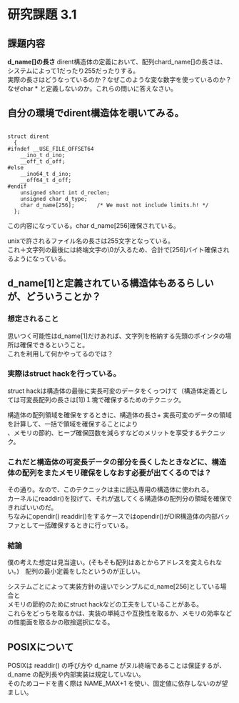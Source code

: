 # 研究課題 3.1    
    
## 課題内容    
**d_name[]の長さ**  dirent構造体の定義において、配列chard_name[]の長さは、システムによって1だったり255だったりする。    
実際の長さはどうなっているのか？なぜこのような変な数字を使っているのか？なぜchar * と定義しないのか。これらの問いに答えなさい。    
    
## 自分の環境でdirent構造体を覗いてみる。    
    
```    
    
struct dirent    
  {    
#ifndef __USE_FILE_OFFSET64    
    __ino_t d_ino;    
    __off_t d_off;    
#else    
    __ino64_t d_ino;    
    __off64_t d_off;    
#endif    
    unsigned short int d_reclen;    
    unsigned char d_type;    
    char d_name[256];		/* We must not include limits.h! */    
  };    
```    
    
この内容になっている。char d_name[256]確保されている。    
    
unixで許されるファイル名の長さは255文字となっている。    
これ＋文字列の最後には終端文字の\0が入るため、合計で[256]バイト確保されるようになっている。    
    
## d_name[1]と定義されている構造体もあるらしいが、どういうことか？    
    
### 想定されること    
思いつく可能性はd_name[1]だけあれば、文字列を格納する先頭のポインタの場所は確保できるということ。    
これを利用して何かやってるのでは？    
    
### 実際はstruct hackを行っている。    
struct hackは構造体の最後に実長可変のデータをくっつけて（構造体定義としては可変長配列の長さは[1])１塊で確保するためのテクニック。  
  
構造体の配列領域を確保をするときに、構造体の長さ+ 実長可変のデータの領域を計算して、一括で領域を確保することにより  
、メモリの節約、ヒープ確保回数を減らすなどのメリットを享受するテクニック。    
    
### これだと構造体の可変長データの部分を長くしたときなどに、構造体の配列をまたメモリ確保をしなおす必要が出てくるのでは？    
    
その通り。なので、このテクニックは主に読込専用の構造体に使われる。    
カーネルにreaddir()を投げて、それが返してくる構造体の配列分の領域を確保できればいいのだ。  
ちなみにopendir() readdir()をするケースではopendir()がDIR構造体の内部バッファとして一括確保するときに行っている。  
  
### 結論  
僕の考えた想定は見当違い。(そもそも配列はあとからアドレスを変えられない。)　配列の最小定義をしたというのが正しい。    
  
システムごとによって実装方針の違いでシンプルにd_name[256]としている場合と    
メモリの節約のためにstruct hackなどの工夫をしていることがある。    
これらをどっちを取るかは、実装の単純さや互換性を取るか、メモリの効率などの性能面を取るかの取捨選択になる。    
    
## POSIXについて  
POSIXは readdir() の呼び方や d_name がヌル終端であることは保証するが、d_name の配列長や内部実装は規定していない。  
そのためコードを書く際は NAME_MAX+1 を使い、固定値に依存しないのが望ましい。  
  

